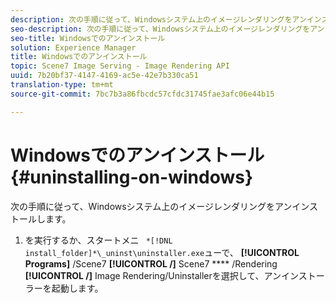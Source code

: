 ```yaml
---
description: 次の手順に従って、Windowsシステム上のイメージレンダリングをアンインストールします。
seo-description: 次の手順に従って、Windowsシステム上のイメージレンダリングをアンインストールします。
seo-title: Windowsでのアンインストール
solution: Experience Manager
title: Windowsでのアンインストール
topic: Scene7 Image Serving - Image Rendering API
uuid: 7b20bf37-4147-4169-ac5e-42e7b330ca51
translation-type: tm+mt
source-git-commit: 7bc7b3a86fbcdc57cfdc31745fae3afc06e44b15

---
```



# Windowsでのアンインストール{#uninstalling-on-windows}

次の手順に従って、Windowsシステム上のイメージレンダリングをアンインストールします。

1. を実行するか、スタートメニ ` *[!DNL install_folder]*\_uninst\uninstaller.exe`ューで、 **[!UICONTROL Programs]** /Scene7 **[!UICONTROL /]** Scene7 **** /Rendering **[!UICONTROL /]** Image Rendering/Uninstallerを選択して、アンインストーラーを起動します。
